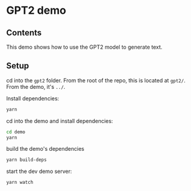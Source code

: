 # GPT2 demo

## Contents

This demo shows how to use the GPT2 model to generate text.

## Setup

cd into the `gpt2` folder. From the root of the repo, this is located at `gpt2/`. From the demo, it's `../`.

Install dependencies:
```sh
yarn
```

cd into the demo and install dependencies:

```sh
cd demo
yarn
```

build the demo's dependencies
```sh
yarn build-deps
```

start the dev demo server:
```sh
yarn watch
```
